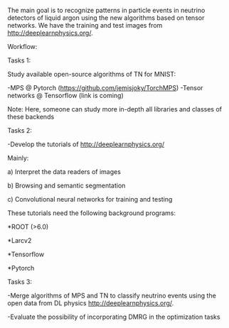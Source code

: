 
The main goal is to recognize patterns in particle events in neutrino detectors of liquid argon using the new algorithms based on tensor networks. We have the training and test images from  http://deeplearnphysics.org/.

Workflow:


Tasks 1:

Study available open-source algorithms of TN for MNIST:

-MPS @ Pytorch (https://github.com/jemisjoky/TorchMPS)
-Tensor networks @ Tensorflow (link is coming)

Note: Here, someone can study more in-depth all libraries and classes of these backends

Tasks 2:

-Develop the tutorials of http://deeplearnphysics.org/

Mainly:

a) Interpret the data readers of images

b)  Browsing and semantic segmentation

c) Convolutional neural networks for training and testing 

These tutorials need the following background programs:

*ROOT (>6.0)

*Larcv2

*Tensorflow

*Pytorch

Tasks 3:

-Merge algorithms of MPS and TN to classify neutrino events using the open data from DL physics  http://deeplearnphysics.org/.

-Evaluate the possibility of incorporating DMRG in the optimization tasks
